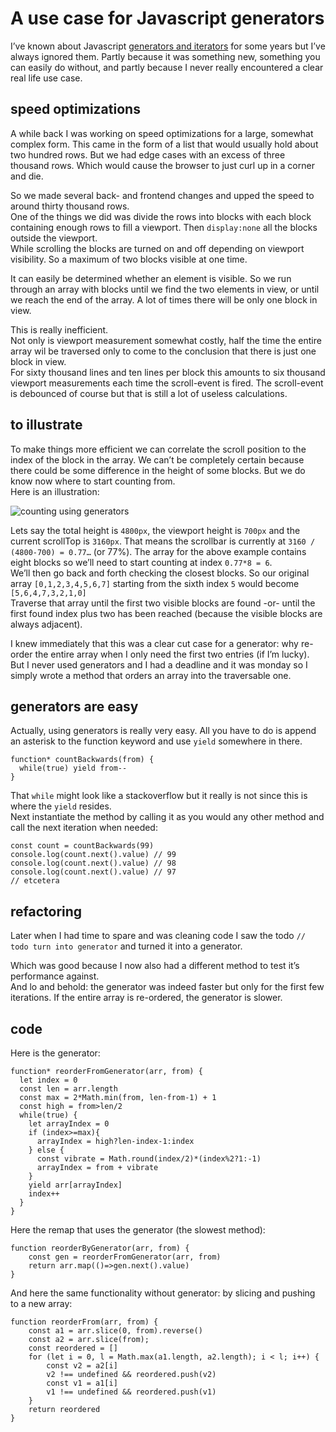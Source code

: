 <!--
  id: 3418
  date: 2018-04-25T19:36:08
  modified: 2018-04-25T19:36:08
  slug: javascript-generators-iterators-use-case
  type: post
  excerpt: <p>I’ve known about Javascript generators and iterators for some years but I’ve always ignored them. Partly because it was something new, something you can easily do without, and partly because I never really encountered a clear real life use case. speed optimizations A while back I was working on speed optimizations for a large, somewhat [&hellip;]</p>
  categories: code, Javascript, skills
  tags: 
  metaKeyword: generators
  metaDescription: I’ve always ignored Javascript generators and iterators partly because I never really encountered a clear real life use case.
  inCv: 
  inPortfolio: 
  dateFrom: 
  dateTo: 
-->

# A use case for Javascript generators

I’ve known about Javascript [generators and iterators](https://developer.mozilla.org/en-US/docs/Web/JavaScript/Guide/Iterators_and_Generators) for some years but I’ve always ignored them. Partly because it was something new, something you can easily do without, and partly because I never really encountered a clear real life use case.

## speed optimizations

A while back I was working on speed optimizations for a large, somewhat complex form. This came in the form of a list that would usually hold about two hundred rows. But we had edge cases with an excess of three thousand rows. Which would cause the browser to just curl up in a corner and die.

So we made several back- and frontend changes and upped the speed to around thirty thousand rows.  
One of the things we did was divide the rows into blocks with each block containing enough rows to fill a viewport. Then `display:none` all the blocks outside the viewport.  
While scrolling the blocks are turned on and off depending on viewport visibility. So a maximum of two blocks visible at one time.

It can easily be determined whether an element is visible. So we run through an array with blocks until we find the two elements in view, or until we reach the end of the array. A lot of times there will be only one block in view.

This is really inefficient.  
Not only is viewport measurement somewhat costly, half the time the entire array wil be traversed only to come to the conclusion that there is just one block in view.  
For sixty thousand lines and ten lines per block this amounts to six thousand viewport measurements each time the scroll-event is fired. The scroll-event is debounced of course but that is still a lot of useless calculations.

## to illustrate

To make things more efficient we can correlate the scroll position to the index of the block in the array. We can’t be completely certain because there could be some difference in the height of some blocks. But we do know now where to start counting from.  
Here is an illustration:

![counting using generators](https://res.cloudinary.com/dn1rmdjs5/image/upload/v1566568756/rv/untitled-2.svg)

Lets say the total height is `4800px`, the viewport height is `700px` and the current scrollTop is `3160px`. That means the scrollbar is currently at `3160 / (4800-700) = 0.77…` (or 77%). The array for the above example contains eight blocks so we’ll need to start counting at index `0.77*8 = 6`.  
We’ll then go back and forth checking the closest blocks. So our original array `[0,1,2,3,4,5,6,7]` starting from the sixth index `5` would become `[5,6,4,7,3,2,1,0]`  
Traverse that array until the first two visible blocks are found -or- until the first found index plus two has been reached (because the visible blocks are always adjacent).

I knew immediately that this was a clear cut case for a generator: why re-order the entire array when I only need the first two entries (if I’m lucky).  
But I never used generators and I had a deadline and it was monday so I simply wrote a method that orders an array into the traversable one.

## generators are easy

Actually, using generators is really very easy. All you have to do is append an asterisk to the function keyword and use `yield` somewhere in there.

    function* countBackwards(from) {
      while(true) yield from--
    }

That `while` might look like a stackoverflow but it really is not since this is where the `yield` resides.  
Next instantiate the method by calling it as you would any other method and call the next iteration when needed:

    const count = countBackwards(99)
    console.log(count.next().value) // 99
    console.log(count.next().value) // 98
    console.log(count.next().value) // 97
    // etcetera

## refactoring

Later when I had time to spare and was cleaning code I saw the todo `// todo turn into generator` and turned it into a generator.

Which was good because I now also had a different method to test it’s performance against.  
And lo and behold: the generator was indeed faster but only for the first few iterations. If the entire array is re-ordered, the generator is slower.

## code

Here is the generator:

    function* reorderFromGenerator(arr, from) {  
      let index = 0  
      const len = arr.length  
      const max = 2*Math.min(from, len-from-1) + 1  
      const high = from>len/2  
      while(true) {  
        let arrayIndex = 0  
        if (index>=max){  
          arrayIndex = high?len-index-1:index  
        } else {  
          const vibrate = Math.round(index/2)*(index%2?1:-1)  
          arrayIndex = from + vibrate  
        }  
        yield arr[arrayIndex]  
        index++  
      }  
    }  

Here the remap that uses the generator (the slowest method):

    function reorderByGenerator(arr, from) {  
        const gen = reorderFromGenerator(arr, from)  
        return arr.map(()=>gen.next().value)  
    }  

And here the same functionality without generator: by slicing and pushing to a new array:

    function reorderFrom(arr, from) {  
        const a1 = arr.slice(0, from).reverse()  
        const a2 = arr.slice(from);  
        const reordered = []  
        for (let i = 0, l = Math.max(a1.length, a2.length); i < l; i++) {  
            const v2 = a2[i]  
            v2 !== undefined && reordered.push(v2)  
            const v1 = a1[i]  
            v1 !== undefined && reordered.push(v1)  
        }  
        return reordered  
    }